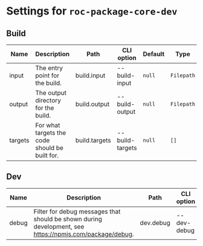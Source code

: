 # Settings for `roc-package-core-dev`

## Build

| Name    | Description                                                                                             | Path          | CLI option      | Default   | Type       | Required |
| ------- | ------------------------------------------------------------------------------------------------------- | ------------- | --------------- | --------- | ---------- | -------- |
| input   | The entry point for the build.                                                                          | build.input   | --build-input   | `null`    | `Filepath` | No       |
| output  | The output directory for the build.                                                                     | build.output  | --build-output  | `null`    | `Filepath` | No       |
| targets | For what targets the code should be built for.                                                          | build.targets | --build-targets | `null`    | `[]`       | No       |

## Dev

| Name    | Description                                                                                             | Path          | CLI option      | Default   | Type       | Required |
| ------- | ------------------------------------------------------------------------------------------------------- | ------------- | --------------- | --------- | ---------- | -------- |
| debug   | Filter for debug messages that should be shown during development, see https://npmjs.com/package/debug. | dev.debug     | --dev-debug     | `"roc:*"` | `String`   | No       |

